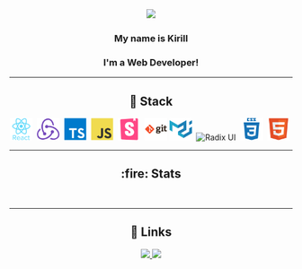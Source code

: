 <div id="header" align="center">
  <img src="https://media.giphy.com/media/v1.Y2lkPTc5MGI3NjExbnBidTRhbHQ0dnd5c2VpejRpaGg0cDJuNGFlaWUxZGZjZm12M2hhdSZlcD12MV9pbnRlcm5hbF9naWZfYnlfaWQmY3Q9cw/BOOyywoZerTGp90YPN/giphy.gif" width="400"/>
</div>

<h3 align="center">My name is Kirill</h3>
<h3 align="center">I'm a Web Developer!</h3>

---

<h2 align="center">🦾 Stack</h2>
<div align="center">
  <img src="https://github.com/devicons/devicon/blob/master/icons/react/react-original-wordmark.svg" title="React" alt="React" width="40" height="40"/>&nbsp;
    <img src="https://github.com/devicons/devicon/blob/master/icons/redux/redux-original.svg" title="Redux" alt="Redux " width="40" height="40"/>&nbsp;
  <img src="https://github.com/devicons/devicon/blob/master/icons/typescript/typescript-plain.svg" title="Typescript" alt="typescript" width="40" height="40"/>&nbsp;
  <img src="https://github.com/devicons/devicon/blob/master/icons/javascript/javascript-original.svg" title="JavaScript" alt="JavaScript" width="40" height="40"/>&nbsp;
  <img src="https://raw.githubusercontent.com/devicons/devicon/6910f0503efdd315c8f9b858234310c06e04d9c0/icons/storybook/storybook-original.svg" title="StoryBook" alt="storybook" width="40" height="40"/>&nbsp;
 <img src="https://github.com/devicons/devicon/blob/master/icons/git/git-original-wordmark.svg" title="Git" **alt="Git" width="40" height="40"/>
  <img src="https://github.com/devicons/devicon/blob/master/icons/materialui/materialui-original.svg" title="Material UI" alt="Material UI" width="40" height="40"/>&nbsp;
<img src="https://static-00.iconduck.com/assets.00/brand-radix-ui-icon-1536x2048-78tvytqz.png" title="Radix UI" alt="Radix UI" width="40" height="40"/>&nbsp;
  <img src="https://github.com/devicons/devicon/blob/master/icons/css3/css3-plain-wordmark.svg"  title="CSS3" alt="CSS" width="40" height="40"/>&nbsp;
  <img src="https://github.com/devicons/devicon/blob/master/icons/html5/html5-original.svg" title="HTML5" alt="HTML" width="40" height="40"/>&nbsp;
</div>

   ---

  <h2 align="center">:fire: Stats</h2>
  <div id="stat" align="center">
  <img src="https://github-profile-summary-cards.vercel.app/api/cards/profile-details?username=kirabortz&theme=tokyonight" width="842" alt=""/>
  <img src="https://github-profile-summary-cards.vercel.app/api/cards/most-commit-language?username=kirabortz&theme=tokyonight" width="420" alt=""/>
  <img src="https://github-profile-summary-cards.vercel.app/api/cards/stats?username=kirabortz&theme=tokyonight" width="420" alt=""/>
</div>

---

 <h2 align="center">🔗 Links</h2>
<div id="badges" align="center">
   <a href="https://t.me/BladeDancer69">
  <img src='https://img.shields.io/badge/Telegram-deepskyblue?logo=telegram&logoColor=darkblue&style=for-the-badge' />
   </a>
   <a href="https://vk.com/bladedancer">
   <img src='https://img.shields.io/badge/vk-deepskyblue?logo=vk&logoColor=darkblue&style=for-the-badge' />
   </a>
   </div>
